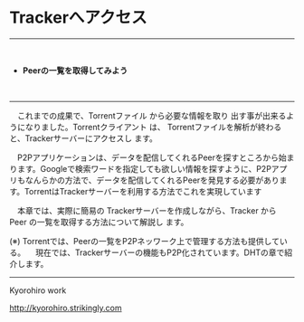 # Trackerへアクセス
<hr>
<br>

* **Peerの一覧を取得してみよう**

<br>

<hr>

　これまでの成果で、Torrentファイル から必要な情報を取り
出す事が出来るようになりました。Torrentクライアント は、
Torrentファイルを解析が終わると、Trackerサーバーにアクセスし
ます。

 　P2Pアプリケーションは、データを配信してくれるPeerを探すところから始まります。Googleで検索ワードを指定しても欲しい情報を探すように、P2Pアプリもなんらかの方法で、データを配信してくれるPeerを発見する必要があります。TorrentはTrackerサーバーを利用する方法でこれを実現しています

　本章では、実際に簡易の Trackerサーバーを作成しながら、Tracker から Peer の一覧を取得する方法について解説し
ます。


(※) Torrentでは、Peerの一覧をP2Pネッワーク上で管理する方法も提供している。
　現在では、Trackerサーバーの機能もP2P化されています。DHTの章で紹介します。



-------
Kyorohiro work

http://kyorohiro.strikingly.com